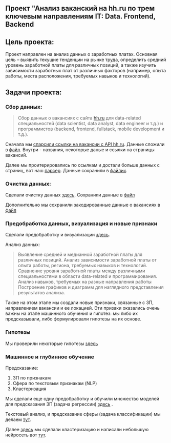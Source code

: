 ## Проект "Анализ ваканский на hh.ru по трем ключевым направлениям IT: Data. Frontend, Backend

## Цель проекта:
Проект направлен на анализ данных о заработных платах. Основная цель – выявить текущие тенденции на рынке труда, определить средний уровень заработной платы для различных позиций, а также изучить зависимости заработных плат от различных факторов (например, опыта работы, места расположения, требуемых навыков и технологий).

## Задачи проекта:

### Сбор данных:

> Сбор данных о вакансиях с сайта [hh.ru](https://hh.ru/) для data-related специальностей (data scientist, data analyst, data engineer и т.д.) и программистов (backend, frontend, fullstack, mobile development и т.д.).

Сначала мы [спарсили ссылки на вакансии с API hh.ru](https://github.com/jassalm/Resume-Projects/blob/main/Personal_repository-main/API%20parsing.ipynb). Данные сложили в [файл](https://github.com/jassalm/Resume-Projects/blob/main/Personal_repository-main/Parsed%20data/from_api.xls). Внутри - названия, некоторые даные и ссылки на страницы вакансий. 

Далее мы проитерировались по ссылкам и достали больше данных с страниц, вот наш [парсер](https://github.com/jassalm/Resume-Projects/blob/main/Personal_repository-main/Parser.ipynb). Данные сохранили в [файлик](https://github.com/jassalm/Resume-Projects/blob/main/Personal_repository-main/Parsed%20data/for_cleaning2.xls).


### Очистка данных:

Cделали очистку данных [здесь](https://github.com/jassalm/Resume-Projects/blob/main/Personal_repository-main/Data_cleaner.ipynb). Сохранили данные в [файл](https://github.com/jassalm/Resume-Projects/blob/main/Personal_repository-main/Parsed%20data/final.xls)
[]()

Дополнительно мы сохранили закодированные данные о вакансиях в [файл](https://github.com/jassalm/Resume-Projects/blob/main/Personal_repository-main/Parsed%20data/role_decoder.csv)

### Предобработка данных, визуализация и новые признаки

Сделали предобработку и визуализации [здесь](https://github.com/jassalm/Resume-Projects/blob/main/Personal_repository-main/EDA_project%20(2).ipynb).



Анализ данных:

>Выявление средней и медианной заработной платы для различных позиций.
>Анализ зависимости заработной платы от опыта работы, региона, требуемых навыков и технологий.
>Сравнение уровня заработной платы между различными специальностями в области data-related и программирования.
>Анализ навыков, требуемых на разные направления работы
>Построение графиков и диаграмм для наглядного представления результатов анализа.

Также на этом этапе мы создали новые признаки, связанные с ЗП, направлением вакансии и ее локацией. Эти призаки оказались очень важны на этапе машинного обучения и гипотез: мы либо их предсказывали, либо формулировали гипотезы на их основе.

### Гипотезы

Мы проверили некоторые гипотезы [здесь](https://github.com/jassalm/Resume-Projects/blob/main/Personal_repository-main/Hypothesis%20(2).ipynb)

### Машинное и глубинное обучение

Предсказание:
1) ЗП по признакам
2) Сфера по текстовым признакам (NLP)
3) Кластеризация

Мы сделали еще одну предобработку и обучили множество моделей для предсказания ЗП (задача регрессии) [здесь](https://github.com/jassalm/Resume-Projects/blob/main/Personal_repository-main/ML.ipynb) . 

Текстовый анализ, и предсказание сферы (задача классификации) мы делаем [тут](https://github.com/jassalm/Resume-Projects/blob/main/Personal_repository-main/NLP_part.ipynb). 

Далее [здесь](https://github.com/jassalm/Resume-Projects/blob/main/Personal_repository-main/кластеризация.ipynb) мы сделали кластеризацию и написали небольшую нейросеть вот [тут](https://github.com/jassalm/Resume-Projects/blob/main/Personal_repository-main/нейросеть_проект_python_2_ipynb_.ipynb).
